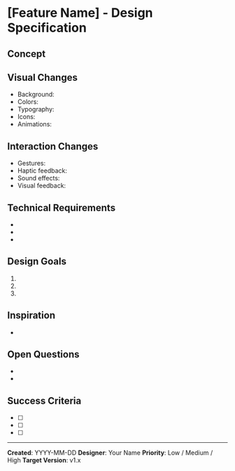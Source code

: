 # [Feature Name] - Design Specification

## Concept
<!-- Briefly describe what this design does and why -->


## Visual Changes
<!-- Describe visual updates -->
- Background:
- Colors:
- Typography:
- Icons:
- Animations:


## Interaction Changes
<!-- Describe how users interact with this feature -->
- Gestures:
- Haptic feedback:
- Sound effects:
- Visual feedback:


## Technical Requirements
<!-- What technologies/approaches are needed? -->
-
-
-


## Design Goals
<!-- What problems does this solve? What experience do you want to create? -->
1.
2.
3.


## Inspiration
<!-- Links, references, or attach images -->
-


## Open Questions
<!-- What are you unsure about? What needs discussion? -->
-
-


## Success Criteria
<!-- How will we know this design is successful? -->
- [ ]
- [ ]
- [ ]


---

**Created**: YYYY-MM-DD
**Designer**: Your Name
**Priority**: Low / Medium / High
**Target Version**: v1.x
